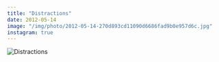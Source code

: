 ```yaml
---
title: "Distractions"
date: 2012-05-14
image: "/img/photo/2012-05-14-270d893cd11090d6686fad9b0e957d6c.jpg"
instagram: true
---
```


![Distractions](/img/photo/2012-05-14-270d893cd11090d6686fad9b0e957d6c.jpg)
